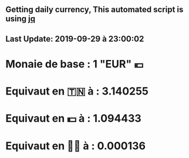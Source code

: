 ## Getting daily currency, This automated script is using [jq](https://stedolan.github.io/jq/)
## Last Update:  2019-09-29 à 23:00:02
 # Monaie de base : 1 "EUR" 💶 
 # Equivaut en 🇹🇳 à :  3.140255 
 # Equivaut en 💵 à : 1.094433
 # Equivaut en 🐱‍💻 à :  0.000136
